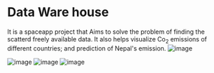 # Data Ware house
It is a spaceapp project that Aims to solve the problem of finding the scatterd freely available data.
It also helps visualize Co<sub>2</sub> emissions of different countries; and prediction of Nepal's emission. 
![image](https://github.com/anishrajpandey/Data-Nexus__spaceapps/assets/74363280/9ad696f9-5942-404e-9c67-12e98f9ab730)

![image](https://github.com/anishrajpandey/Data-Nexus__spaceapps/assets/74363280/4b750866-9fd5-4d0c-a5ae-e43f4705869f)
![image](https://github.com/anishrajpandey/Data-Nexus__spaceapps/assets/74363280/86b03d8b-80e6-411c-bd95-8c816173cbe5)
![image](https://github.com/anishrajpandey/Data-Nexus__spaceapps/assets/74363280/8db462a1-bb8e-42da-8da5-9fd19cb5ba82)
